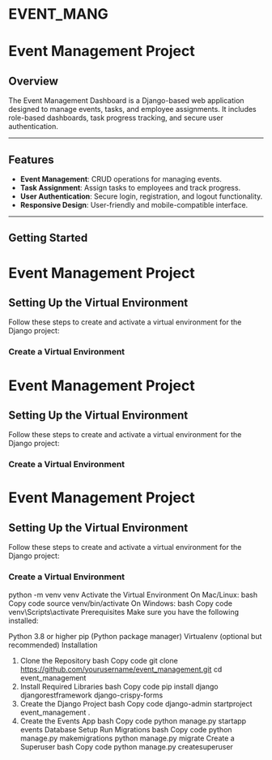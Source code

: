 ﻿# EVENT_MANG
# Event Management Project

## Overview

The Event Management Dashboard is a Django-based web application designed to manage events, tasks, and employee assignments. It includes role-based dashboards, task progress tracking, and secure user authentication.

---

## Features

- **Event Management**: CRUD operations for managing events.
- **Task Assignment**: Assign tasks to employees and track progress.
- **User Authentication**: Secure login, registration, and logout functionality.
- **Responsive Design**: User-friendly and mobile-compatible interface.

---

## Getting Started
# Event Management Project

## Setting Up the Virtual Environment

Follow these steps to create and activate a virtual environment for the Django project:

### Create a Virtual Environment

# Event Management Project

## Setting Up the Virtual Environment

Follow these steps to create and activate a virtual environment for the Django project:

### Create a Virtual Environment

# Event Management Project

## Setting Up the Virtual Environment

Follow these steps to create and activate a virtual environment for the Django project:

### Create a Virtual Environment


python -m venv venv
Activate the Virtual Environment
On Mac/Linux:
bash
Copy code
source venv/bin/activate
On Windows:
bash
Copy code
venv\Scripts\activate
Prerequisites
Make sure you have the following installed:

Python 3.8 or higher
pip (Python package manager)
Virtualenv (optional but recommended)
Installation
1. Clone the Repository
bash
Copy code
git clone https://github.com/yourusername/event_management.git
cd event_management
2. Install Required Libraries
bash
Copy code
pip install django djangorestframework django-crispy-forms
3. Create the Django Project
bash
Copy code
django-admin startproject event_management .
4. Create the Events App
bash
Copy code
python manage.py startapp events
Database Setup
Run Migrations
bash
Copy code
python manage.py makemigrations
python manage.py migrate
Create a Superuser
bash
Copy code
python manage.py createsuperuser
